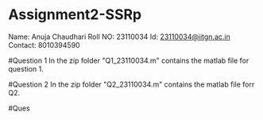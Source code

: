 # Assignment2-SSRp

Name: Anuja Chaudhari
Roll NO: 23110034
Id: 23110034@iitgn.ac.in
Contact: 8010394590

#Question 1
In the zip folder "Q1_23110034.m" contains the matlab file for question 1.

#Question 2
In the zip folder "Q2_23110034.m" contains the matlab file forr Q2.

#Ques
